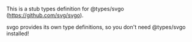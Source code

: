 This is a stub types definition for @types/svgo (https://github.com/svg/svgo).

svgo provides its own type definitions, so you don't need @types/svgo installed!